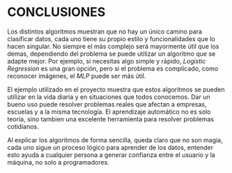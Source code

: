 # CONCLUSIONES

Los distintos algoritmos muestran que no hay un único camino para clasificar datos, cada uno tiene su propio estilo y funcionalidades que lo hacen singular.
No siempre el más complejo será mayormente útil que los demas, dependiendo del problema se puede utilizar un algoritmo que se adapte mejor. Por ejemplo, si necesitas algo simple y rápido, *Logistic Regression* es una gran opción, pero si el problema es complicado, como reconocer imágenes, el *MLP* puede ser más útil.

El ejemplo utilizado en el proyecto muestra que estos algoritmos se pueden utilizar en la vida diaria y en situaciones que todos conocemos. Dar un bueno uso puede resolver problemas reales que afectan a empresas, escuelas y a la misma tecnología. 
El aprendizaje automático no es solo teoría, sino tambien una excelente herramienta para resolver problemas cotidianos.

Al explicar los algoritmos de forma sencilla, queda claro que no son magia, cada uno sigue un proceso lógico para aprender de los datos, entender esto ayuda a cualquier persona a generar confianza entre el usuario y la máquina, no solo a programadores.
